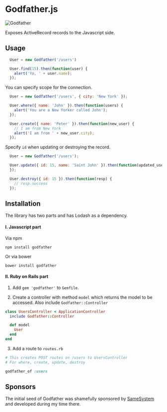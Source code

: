 # Godfather.js

![Godfather](https://cloud.githubusercontent.com/assets/1877286/4621676/2998b296-532f-11e4-91ed-f9b246d15568.jpg)

Exposes ActiveRecord records to the Javascript side.

## Usage

```js
  User = new Godfather('/users')

  User.find(15).then(function(user) {
    alert('Yo, ' + user.name);
  });
```

You can specify scope for the connection.

```js
  User = new Godfather('/users', { city: 'New York' });

  User.where({ name: 'John' }).then(function(users) {
    alert('You are a New Yorker called John');
  });

  User.create({ name: 'Peter' }).then(function(new_user) {
    // I am from New York
    alert('I am from ' + new_user.city);
  });
```

Specify ``id`` when updating or destroying the record.

```js
  User = new Godfather('/users');

  User.update({ id: 15, name: 'Saint John' }).then(function(updated_user) {
  });

  User.destroy({ id: 15 }).then(function(resp) {
    // resp.success
  });
```

## Installation

The library has two parts and has Lodash as a dependency.

#### I. Javascript part

Via npm

```
npm install godfather
```

Or via bower

```
bower install godfather
```

#### II. Ruby on Rails part

1. Add ``gem 'godfather'`` to ``Gemfile``.

2. Create a controller with method ``model`` which returns the model to be accessed.
Also include ``Godfather::Controller``

```ruby
class UsersController < ApplicationController
  include Godfather::Controller

  def model
    User
  end
end
```

3. Add a route to ``routes.rb``

```ruby
# This creates POST routes on /users to UsersController
# For where, create, update, destroy

godfather_of :users
```

## Sponsors

The initial seed of Godfather was shamefully sponsored by [SameSystem](http://www.samesystem.com) and
developed during my time there.
